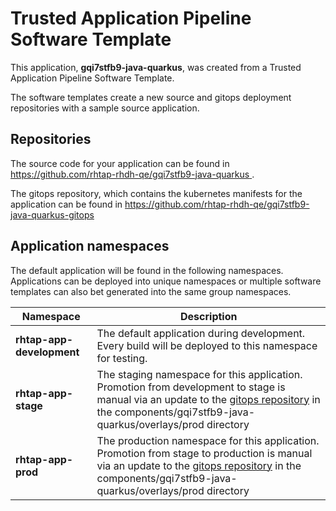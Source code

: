 # Trusted Application Pipeline Software Template

This application, **gqi7stfb9-java-quarkus**, was created from a Trusted Application Pipeline Software Template.

The software templates create a new source and gitops deployment repositories with a sample source application. 

## Repositories

The source code for your application can be found in [https://github.com/rhtap-rhdh-qe/gqi7stfb9-java-quarkus ](https://github.com/rhtap-rhdh-qe/gqi7stfb9-java-quarkus ).
 
The gitops repository, which contains the kubernetes manifests for the application can be found in 
[https://github.com/rhtap-rhdh-qe/gqi7stfb9-java-quarkus-gitops ](https://github.com/rhtap-rhdh-qe/gqi7stfb9-java-quarkus-gitops ) 

## Application namespaces 

The default application will be found in the following namespaces. Applications can be deployed into unique namespaces or multiple software templates can also bet generated into the same group namespaces.  

|  Namespace   |  Description   |  
| -------- | -------- |   
| **rhtap-app-development** | The default application during development. Every build will be deployed to this namespace for testing. | 
| **rhtap-app-stage** | The staging namespace for this application. Promotion from development to stage is manual via an update to the [gitops repository](https://github.com/rhtap-rhdh-qe/gqi7stfb9-java-quarkus-gitops ) in the components/gqi7stfb9-java-quarkus/overlays/prod directory |  
| **rhtap-app-prod** | The production namespace for this application. Promotion from stage to production is manual via an update to the [gitops repository](https://github.com/rhtap-rhdh-qe/gqi7stfb9-java-quarkus-gitops ) in the components/gqi7stfb9-java-quarkus/overlays/prod directory | 